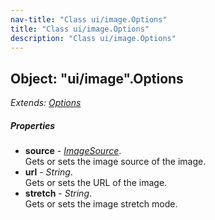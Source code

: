 ```yaml
---
nav-title: "Class ui/image.Options"
title: "Class ui/image.Options"
description: "Class ui/image.Options"
---
```

## Object: "ui/image".Options  
_Extends:_ [_Options_](../../ui/core/view/Options.md)

##### Properties
 - **source** - [_ImageSource_](../../image-source/ImageSource.md).    
  Gets or sets the image source of the image.
 - **url** - _String_.    
  Gets or sets the URL of the image.
 - **stretch** - _String_.    
  Gets or sets the image stretch mode.
